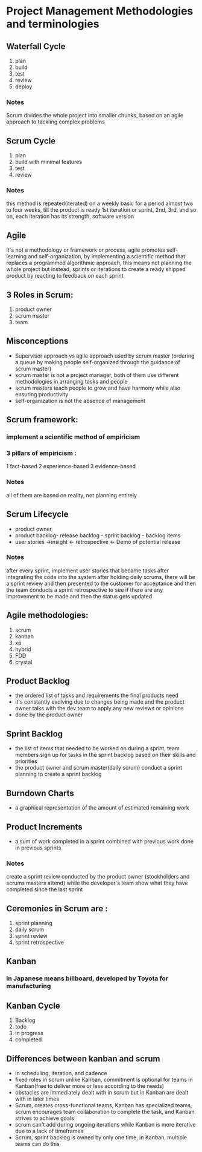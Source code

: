 # Project Management Methodologies and terminologies
## Waterfall Cycle 
1. plan
2. build
3. test
4. review
5. deploy

### Notes
Scrum divides the whole project into smaller chunks, based on an agile approach to tackling complex problems

## Scrum Cycle
1. plan
2. build with minimal features
3. test
4. review

### Notes
this method is repeated(iterated) on a weekly basic for a period almost two to four weeks, till the product is ready
1st iteration or sprint, 2nd, 3rd, and so on, each iteration has its strength, software version

## Agile
It's not a methodology or framework or process, agile promotes self-learning and self-organization, by implementing a scientific method that replaces a programmed algorithmic approach, this means not planning the whole project but instead, sprints or iterations to create a ready shipped product by reacting to feedback on each sprint

## 3 Roles in Scrum:
1. product owner
2. scrum master
3. team

## Misconceptions
- Supervisor approach vs agile approach used by scrum master (ordering a queue by making people self-organized through the guidance of scrum master)
- scrum master is not a project manager, both of them use different methodologies in arranging tasks and people
- scrum masters teach people to grow and have harmony while also ensuring productivity 
- self-organization is not the absence of management

## Scrum framework:
### implement a scientific method of empiricism 

### 3 pillars of empiricism :
1 fact-based
2 experience-based
3 evidence-based

### Notes
all of them are based on reality, not planning entirely

## Scrum Lifecycle
- product owner
- product backlog- release backlog - sprint  backlog - backlog  items
- user stories ->insight <- retrospective <- Demo of potential release

### Notes
after every sprint, implement user stories that became tasks after integrating the code into the system after holding daily scrums, there will be a sprint review and then presented to the customer for acceptance and then the team conducts a sprint retrospective to see if there are any improvement to be made and then the status gets updated

## Agile methodologies:
1. scrum
2. kanban
3. xp
4. hybrid
5. FDD
6. crystal

## Product Backlog
- the ordered list of tasks and requirements the final products need
- it's constantly evolving due to changes being made and the product owner talks with the dev team to apply any new reviews or opinions
- done by the product owner

## Sprint Backlog
- the list of items that needed to be worked on during a sprint, team members sign up for tasks in the sprint backlog based on their skills and priorities
- the product owner and scrum master(daily scrum) conduct a sprint planning to create a sprint backlog

## Burndown Charts
- a graphical representation of the amount of estimated remaining work

## Product Increments
- a sum of work completed in a sprint combined with previous work done in previous sprints

### Notes
create a sprint review conducted by the product owner (stockholders and scrums masters attend) while the developer's team show what they have completed since the last sprint


## Ceremonies in Scrum are :
1. sprint planning
2. daily scrum
3. sprint review
4. sprint retrospective

## Kanban
### in Japanese means billboard, developed by Toyota for manufacturing 

## Kanban Cycle
1. Backlog
2. todo
3. in progress
4. completed


## Differences between kanban and scrum
- in scheduling, iteration, and cadence
- fixed roles in scrum unlike Kanban, commitment is optional for teams in Kanban(free to deliver more or less according to the needs)
- obstacles are immediately dealt with in scrum but in Kanban are dealt with in later times
- Scrum, creates cross-functional teams, Kanban has specialized teams, scrum encourages team collaboration to complete the task, and Kanban strives to achieve goals
- scrum can't add during ongoing iterations while Kanban is more iterative due to a lack of timeframes
- Scrum, sprint backlog is owned by only one time, in Kanban, multiple teams can do this

